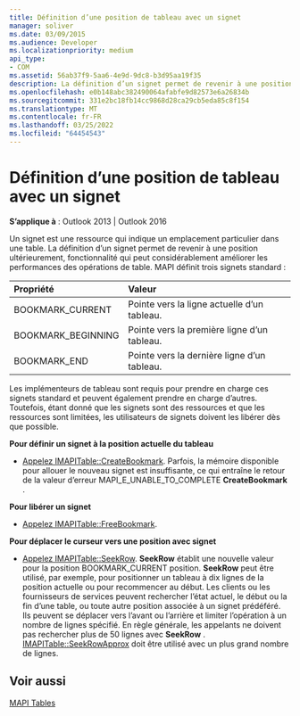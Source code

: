 ```yaml
---
title: Définition d’une position de tableau avec un signet
manager: soliver
ms.date: 03/09/2015
ms.audience: Developer
ms.localizationpriority: medium
api_type:
- COM
ms.assetid: 56ab37f9-5aa6-4e9d-9dc8-b3d95aa19f35
description: La définition d’un signet permet de revenir à une position ultérieurement, fonctionnalité qui peut considérablement améliorer les performances des opérations de table.
ms.openlocfilehash: e0b148abc382490064afabfe9d82573e6a26834b
ms.sourcegitcommit: 331e2bc18fb14cc9868d28ca29cb5eda85c8f154
ms.translationtype: MT
ms.contentlocale: fr-FR
ms.lasthandoff: 03/25/2022
ms.locfileid: "64454543"
---
```

# <a name="setting-a-table-position-with-a-bookmark"></a>Définition d’une position de tableau avec un signet

  
  
**S’applique à** : Outlook 2013 | Outlook 2016 
  
Un signet est une ressource qui indique un emplacement particulier dans une table. La définition d’un signet permet de revenir à une position ultérieurement, fonctionnalité qui peut considérablement améliorer les performances des opérations de table. MAPI définit trois signets standard : 
  
|Propriété |Valeur |
|:-----|:-----|
|BOOKMARK_CURRENT  <br/> |Pointe vers la ligne actuelle d’un tableau. |
|BOOKMARK_BEGINNING  <br/> |Pointe vers la première ligne d’un tableau. |
|BOOKMARK_END  <br/> |Pointe vers la dernière ligne d’un tableau. |
   
Les implémenteurs de tableau sont requis pour prendre en charge ces signets standard et peuvent également prendre en charge d’autres. Toutefois, étant donné que les signets sont des ressources et que les ressources sont limitées, les utilisateurs de signets doivent les libérer dès que possible. 
  
 **Pour définir un signet à la position actuelle du tableau**
  
- [Appelez IMAPITable::CreateBookmark](imapitable-createbookmark.md). Parfois, la mémoire disponible pour allouer le nouveau signet est insuffisante, ce qui entraîne le retour de la valeur d’erreur MAPI_E_UNABLE_TO_COMPLETE **CreateBookmark** . 
    
 **Pour libérer un signet**
  
- [Appelez IMAPITable::FreeBookmark](imapitable-freebookmark.md).
    
 **Pour déplacer le curseur vers une position avec signet**
  
- [Appelez IMAPITable::SeekRow](imapitable-seekrow.md). **SeekRow** établit une nouvelle valeur pour la position BOOKMARK_CURRENT position. **SeekRow** peut être utilisé, par exemple, pour positionner un tableau à dix lignes de la position actuelle ou pour recommencer au début. Les clients ou les fournisseurs de services peuvent rechercher l’état actuel, le début ou la fin d’une table, ou toute autre position associée à un signet prédéféré. Ils peuvent se déplacer vers l’avant ou l’arrière et limiter l’opération à un nombre de lignes spécifié. En règle générale, les appelants ne doivent pas rechercher plus de 50 lignes avec **SeekRow** . [IMAPITable::SeekRowApprox](imapitable-seekrowapprox.md) doit être utilisé avec un plus grand nombre de lignes. 
    
## <a name="see-also"></a>Voir aussi



[MAPI Tables](mapi-tables.md)

